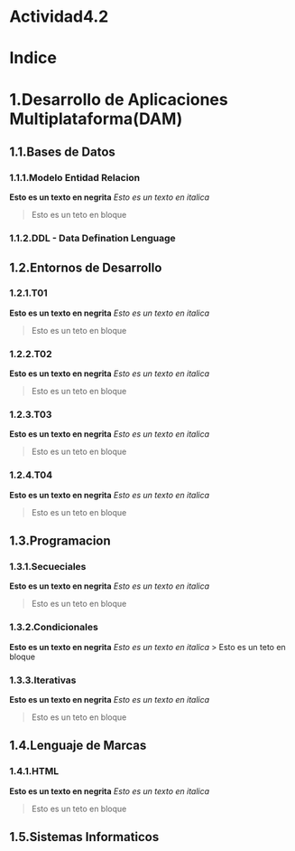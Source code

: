 # Actividad4.2
# Indice

# 1.Desarrollo de Aplicaciones Multiplataforma(DAM)
## 1.1.Bases de Datos
  ### 1.1.1.Modelo Entidad Relacion
   **Esto es un texto en negrita**
   *Esto es un texto en italica* 
> Esto es un teto en bloque
  ### 1.1.2.DDL - Data Defination Lenguage
   ## 1.2.Entornos de Desarrollo
   ### 1.2.1.T01
   **Esto es un texto en negrita**
   *Esto es un texto en italica*
   > Esto es un teto en bloque
   ### 1.2.2.T02
   **Esto es un texto en negrita**
   *Esto es un texto en italica*
  > Esto es un teto en bloque   
   ### 1.2.3.T03
   **Esto es un texto en negrita**
   *Esto es un texto en italica*
   > Esto es un teto en bloque
   ### 1.2.4.T04
   **Esto es un texto en negrita**
   *Esto es un texto en italica*
   > Esto es un teto en bloque
## 1.3.Programacion
  ### 1.3.1.Secueciales
  **Esto es un texto en negrita**
  *Esto es un texto en italica*
   > Esto es un teto en bloque
  ### 1.3.2.Condicionales
   **Esto es un texto en negrita**
    *Esto es un texto en italica*
    > Esto es un teto en bloque
  ### 1.3.3.Iterativas
   **Esto es un texto en negrita**
    *Esto es un texto en italica*
   > Esto es un teto en bloque
## 1.4.Lenguaje de Marcas
  ### 1.4.1.HTML
  **Esto es un texto en negrita**
   *Esto es un texto en italica*
   > Esto es un teto en bloque
## 1.5.Sistemas Informaticos
